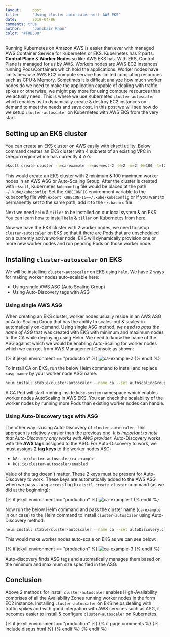 ```yaml
---
layout:     post
title:      "Using cluster-autoscaler with AWS EKS"
date:       2019-04-06
comments: true
author:     "Janshair Khan"
color: "#F0B500"
---
```


Running Kubernetes on Amazon AWS is easier than ever with managed AWS Container Service for Kubernetes or EKS. Kubernetes has 2 parts: **Control Plane** & **Worker Nodes** so like AWS EKS has. With EKS, Control Plane is managed for us by AWS. Workers nodes are AWS EC2 instances running Pods\Containers which hold the applications. Worker nodes have limits because AWS EC2 compute service has limited computing resources such as CPU & Memory. Sometimes it is difficult analyze how much worker nodes do we need to make the application capable of dealing with traffic spikes or otherwise, we might pay more for using compute resources than we actually need. This is where we use Kubernetes `cluster-autoscaler` which enables us to dynamically create & destroy EC2 instances on-demand to meet the needs and save cost. In this post we will see how do we setup `cluster-autoscaler` on Kubernetes with AWS EKS from the very start.

## Setting up an EKS cluster

You can create an EKS cluster on AWS easily with <a href="https://eksctl.io/" class="underline" target="_blank">eksctl</a> utility. Below command creates an EKS cluster with 4 subnets of an existing VPC in Oregon region which has currently 4 AZs:

```bash
eksctl create cluster -n=ca-example -r=us-west-2 -N=2 -m=2 -M=100 -t=t2.small --ssh-access --ssh-public-key=~/.ssh/id_rsa.pub --nodegroup-name=ca-example --vpc-public-subnets=subnet-xxxxxxxxxxxxxxxxx,subnet-xxxxxxxxxxxxxxxxx,subnet-xxxxxxxxxxxxxxxxx,subnet-xxxxxxxxxxxxxxxxx --asg-access --external-dns-access --full-ecr-access --appmesh-access --alb-ingress-access
```

This would create an EKS cluster with 2 minimum & 100 maximum worker nodes in an AWS ASG or Auto-Scaling Group. After the cluster is created with `eksctl`, Kubernetes `kubeconfig` file would be placed at the path `~/.kube/kubeconfig`. Set the `KUBECONFIG` environment variable to the kubeconfig file with `export KUBECONFIG=~/.kube/kubeconfig` or if you want to permanently set to the same path, add it to the `~/.bashrc` file.

Next we need `helm` & `tiller` to be installed on our local system & on EKS. You can learn how to install `helm` & `tiller` on Kubernetes from <a href="https://helm.sh/docs/using_helm/" class="underline" target="_blank">here</a>.

Now we have the EKS cluster with 2 worker nodes, we need to setup `cluster-autoscaler` on EKS so that if there are Pods  that are unscheduled on a currently active worker node, EKS will dynamically provision one or more new worker nodes and run pending Pods on those worker node.

## Installing `cluster-autoscaler` on EKS

We will be installing `cluster-autoscaler` on EKS using `helm`. We have 2 ways for making worker nodes auto-scalable here:

- Using single AWS ASG (Auto Scaling Group)
- Using Auto-Discovery tags with ASG

### Using single AWS ASG

When creating an EKS cluster, worker nodes usually reside in an AWS ASG or Auto-Scaling Group that has the ability to scales-out & scales-in automatically on-demand. Using single ASG method, *we need to pass the name of ASG* that was created with EKS with minimum and maximum nodes to the CA while deploying using Helm. We need to know the name of the ASG against which we would be enabling Auto-Scaling for worker nodes which we can get from AWS Management Console as shown:

{% if jekyll.environment == "production" %}
<img src="{{ site.cdnurl }}/kubernetes/using-cluster-autoscaler-with-aws-eks/2.png" alt="ca-example-2" class="img-responsive center-block"/>
{% endif %}

To install CA on EKS, run the below Helm command to install and replace `<asg-name>` by your worker node ASG name:

```bash
helm install stable/cluster-autoscaler --name ca --set autoscalingGroups[0].name=<asg-name>,autoscalingGroups[0].maxSize=10,autoscalingGroups[0].minSize=2,sslCertPath=/etc/ssl/certs/ca-bundle.crt,rbac.create=true,awsRegion=us-west-2 --namespace=kube-system
```

A CA Pod will start running inside `kube-system` namespace which enables worker nodes AutoScaling in AWS EKS. You can check the scalability of the worker nodes by running more Pods than existing worker nodes can handle.

### Using Auto-Discovery tags with ASG

The other way is using Auto-Discovery of `cluster-autoscaler`. This approach is relatively easier than the previous one. *It is important to note that Auto-Discovery only works with AWS provider*.
Auto-Discovery works with the **AWS tags** assigned to the ASG. For Auto-Discovery to work, we must assigns **2 tag keys** to the worker nodes ASG:

- `k8s.io/cluster-autoscaler/ca-example`
- `k8s.io/cluster-autoscaler/enabled`

Value of the tag doesn't matter. These 2 keys must be present for Auto-Discovery to work. These keys are automatically added to the AWS ASG when we pass `--asg-access` flag to `eksctl create cluster` command (as we did at the beginning):

{% if jekyll.environment == "production" %}
<img src="{{ site.cdnurl }}/kubernetes/using-cluster-autoscaler-with-aws-eks/1.png" alt="ca-example-1" class="img-responsive center-block"/>
{% endif %}

Now run the below Helm command and pass the cluster name (`ca-example` in our case) to the Helm command to install `cluster-autoscaler` using Auto-Discovery method:

```bash
helm install stable/cluster-autoscaler --name ca --set autoDiscovery.clusterName=ca-example,awsRegion=us-west-2,sslCertPath=/etc/ssl/certs/ca-bundle.crt,rbac.create=true --namespace=kube-system
```

This would make worker nodes auto-scale on EKS as we can see below:

{% if jekyll.environment == "production" %}
<img src="{{ site.cdnurl }}/kubernetes/using-cluster-autoscaler-with-aws-eks/3.png" alt="ca-example-3" class="img-responsive center-block"/>
{% endif %}

Auto-discovery finds ASG tags and automatically manages them based on the minimum and maximum size specified in the ASG.

## Conclusion

Above 2 methods for install `cluster-autoscaler` enables High-Availability comprises of all the Availability Zones running worker nodes in the form EC2 instance. Installing `cluster-autoscaler` on EKS helps dealing with traffic spikes and with good integration with AWS services such as ASG, it becomes easier to install & configure `cluster-autoscaler` on Kubernetes.

{% if jekyll.environment == "production" %}
    {% if page.comments %}
      {% include disqus.html %}
    {% endif %}
{% endif %}